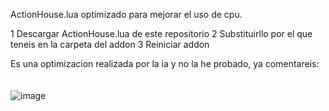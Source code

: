 ActionHouse.lua optimizado para mejorar el uso de cpu.

1 Descargar ActionHouse.lua de este repositorio
2 Substituirllo por el que teneis en la carpeta del addon
3 Reiniciar addon

Es una optimizacion realizada por la ia y no la he probado, ya comentareis: 
<br>
<br>
<br>
![image](https://github.com/user-attachments/assets/c977b5ca-71ea-467a-b0f6-e40e26966798)

